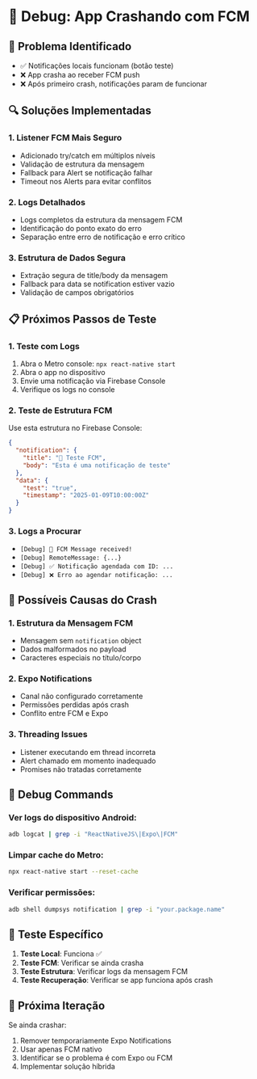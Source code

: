 # 🔧 Debug: App Crashando com FCM

## 🚨 Problema Identificado

- ✅ Notificações locais funcionam (botão teste)
- ❌ App crasha ao receber FCM push
- ❌ Após primeiro crash, notificações param de funcionar

## 🔍 Soluções Implementadas

### 1. Listener FCM Mais Seguro

- Adicionado try/catch em múltiplos níveis
- Validação de estrutura da mensagem
- Fallback para Alert se notificação falhar
- Timeout nos Alerts para evitar conflitos

### 2. Logs Detalhados

- Logs completos da estrutura da mensagem FCM
- Identificação do ponto exato do erro
- Separação entre erro de notificação e erro crítico

### 3. Estrutura de Dados Segura

- Extração segura de title/body da mensagem
- Fallback para data se notification estiver vazio
- Validação de campos obrigatórios

## 📋 Próximos Passos de Teste

### 1. Teste com Logs

1. Abra o Metro console: `npx react-native start`
2. Abra o app no dispositivo
3. Envie uma notificação via Firebase Console
4. Verifique os logs no console

### 2. Teste de Estrutura FCM

Use esta estrutura no Firebase Console:

```json
{
  "notification": {
    "title": "🧪 Teste FCM",
    "body": "Esta é uma notificação de teste"
  },
  "data": {
    "test": "true",
    "timestamp": "2025-01-09T10:00:00Z"
  }
}
```

### 3. Logs a Procurar

- `[Debug] 🔔 FCM Message received!`
- `[Debug] RemoteMessage: {...}`
- `[Debug] ✅ Notificação agendada com ID: ...`
- `[Debug] ❌ Erro ao agendar notificação: ...`

## 🐛 Possíveis Causas do Crash

### 1. Estrutura da Mensagem FCM

- Mensagem sem `notification` object
- Dados malformados no payload
- Caracteres especiais no título/corpo

### 2. Expo Notifications

- Canal não configurado corretamente
- Permissões perdidas após crash
- Conflito entre FCM e Expo

### 3. Threading Issues

- Listener executando em thread incorreta
- Alert chamado em momento inadequado
- Promises não tratadas corretamente

## 🔧 Debug Commands

### Ver logs do dispositivo Android:

```bash
adb logcat | grep -i "ReactNativeJS\|Expo\|FCM"
```

### Limpar cache do Metro:

```bash
npx react-native start --reset-cache
```

### Verificar permissões:

```bash
adb shell dumpsys notification | grep -i "your.package.name"
```

## 🎯 Teste Específico

1. **Teste Local**: Funciona ✅
2. **Teste FCM**: Verificar se ainda crasha
3. **Teste Estrutura**: Verificar logs da mensagem FCM
4. **Teste Recuperação**: Verificar se app funciona após crash

## 📱 Próxima Iteração

Se ainda crashar:

1. Remover temporariamente Expo Notifications
2. Usar apenas FCM nativo
3. Identificar se o problema é com Expo ou FCM
4. Implementar solução híbrida
